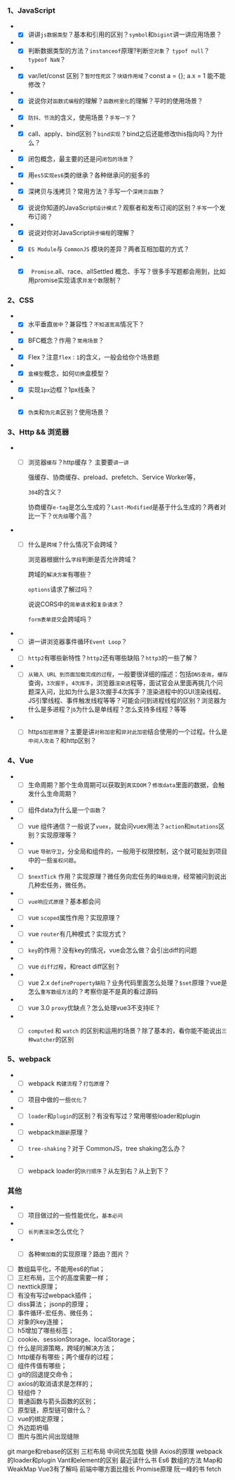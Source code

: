 ### 1、JavaScript

- + [x] 讲讲`js数据类型`？基本和引用的区别？`symbol`和`bigint`讲一讲应用场景？
- + [x] 判断数据类型的方法？`instanceof`原理?判断`空对象`？ `typof null`？`typeof NaN`？
- + [x] var/let/const 区别？`暂时性死区`？`块级作用域`？const a = {}; a.x = 1 能不能修改？
- + [x] 说说你对`函数式编程`的理解？`函数柯里化`的理解？平时的使用场景？
- + [x] `防抖、节流`的含义，使用场景？`手写一下`？
- + [x] call、apply、bind区别？`bind实现`？bind之后还能修改this指向吗？为什么？
- + [x] 闭包概念，最主要的还是问`闭包的场景`？
- + [x] 用`es5实现es6`类的继承？各种继承问的挺多的
- + [x] 深拷贝与浅拷贝？常用方法？手写一个`深拷贝函数`？
- + [x] 说说你知道的JavaScript`设计模式`？观察者和发布订阅的区别？`手写`一个发布订阅？
- + [x] 说说对你对JavaScript`异步编程`的理解？
- + [x] `ES Module`与 `CommonJS` 模块的差异？两者互相加载的方式？
- + [x] ` Promise`.all、race、allSettled 概念、手写？很多手写题都会用到，比如用promise实现请求`并发个数`限制？



### 2、CSS

- + [x] 水平垂直`居中`？兼容性？`不知道宽高`情况下？
- + [x] BFC概念？作用？`常用场景`？
- + [x] Flex？注意`flex：1`的含义，一般会给你个场景题
- + [x] `盒模型`概念，如何`切换`盒模型？
- + [x] 实现`1px`边框？1px线条？
- + [x] `伪类`和`伪元素`区别？使用场景？



### 3、Http && 浏览器

- + [ ] 浏览器`缓存`？http缓存？ 主要要`讲一讲`

    强缓存、协商缓存、preload、prefetch、Service Worker等，

    `304`的含义？

    协商缓存`e-tag`是怎么生成的？`Last-Modified`是基于什么生成的？两者对比一下？`优先级`哪个高？
- + [ ] 什么是`跨域`？什么情况下会跨域？

    浏览器根据什么`字段`判断是否允许跨域？

    跨域的`解决方案`有哪些？

    `options`请求了解过吗？

    说说CORS中的`简单请求`和`复杂请求`？

    `form表单提交`会跨域吗？
- + [ ] 讲一讲浏览器事件循环`Event Loop`？
- + [ ] `http2`有哪些新特性？`http2`还有哪些缺陷？`http3`的一些了解？
- + [ ] `从输入 URL 到页面加载完成的过程`，一般要很详细的描述：包括`DNS查询`，`缓存`查询，`3次握手`，`4次挥手`，浏览器`渲染进`程等，面试官会从里面再挑几个问题深入问，比如为什么是3次握手4次挥手？渲染进程中的GUI渲染线程、JS引擎线程、事件触发线程等等？可能会问到进程线程的区别？浏览器为什么是多进程？js为什么是单线程？怎么支持多线程？等等
- + [ ] https`加密原理`？主要是讲`对称加密`和`非对此加密`结合使用的一个过程。什么是`中间人攻击`？和http区别？



### 4、Vue

- + [ ] 生命周期？那个生命周期可以获取到`真实DOM`？`修改data`里面的数据，会触发什么生命周期？
- + [ ] 组件data为什么是一个`函数`？
- + [ ] vue 组件通信？一般说了`vuex`，就会问vuex用法？`action`和`mutations`区别？实现原理等？
- + [ ] vue `导航守卫`，分全局和组件的，一般用于权限控制，这个就可能扯到项目中的一些`鉴权问题`。
- + [ ] `$nextTick` 作用？实现原理？微任务向宏任务的`降级处理`，经常被问到说出几种宏任务，微任务。
- + [ ] `vue响应式原理`？基本都会问
- + [ ] vue `scoped`属性作用？实现原理？
- + [ ] vue `router`有几种模式？实现方式？
- + [ ] `key`的作用？没有key的情况，vue会怎么做？会引出diff的问题
- + [ ] vue `diff过程`，和react diff区别？
- + [ ] vue 2.x `defineProperty缺陷`？业务代码里面怎么处理？`$set`原理？vue是怎么`重写数组方法`的？考察你是不是真的看过源码
- + [ ] vue 3.0 `proxy`优缺点？怎么处理vue3不支持IE？
- + [ ] `computed` 和 `watch` 的区别和运用的场景？除了基本的，看你能不能说出`三种watcher`的区别



### 5、webpack 

- + [ ] webpack `构建流程`？`打包原理`？
- + [ ] 项目中做的一些`优化`？
- + [ ] `loader`和`plugin`的区别？有没有写过？常用哪些loader和plugin
- + [ ] webpack`热跟新`原理？
- + [ ] `tree-shaking`？对于 CommonJS，tree shaking怎么办？
- + [ ] webpack loader的`执行顺序`？从左到右？从上到下？



### 其他

- + [ ] 项目做过的一些性能优化，`基本必问`
- + [ ] `长列表渲染`怎么优化？
- + [ ] 各种`懒加载`的实现原理？路由？图片？



+ [ ] 数组扁平化，不能用es6的flat；
+ [ ] 三栏布局，三个的高度需要一样；
+ [ ] nexttick原理；
+ [ ] 有没有写过webpack插件；
+ [ ] diss算法； jsonp的原理；
+ [ ] 事件循环-宏任务、微任务；
+ [ ] 对象的key连接；
+ [ ] h5增加了哪些标签；
+ [ ] cookie、sessionStorage、localStorage；
+ [ ] 什么是同源策略，跨域的解决方法；
+ [ ] http缓存有哪些；两个缓存的过程；
+ [ ] 组件传值有哪些；
+ [ ] git的回退提交命令；
+ [ ] axios的取消请求是怎样的；
+ [ ] 轻组件？
+ [ ] 普通函数与箭头函数的区别；
+ [ ] 原型链，原型链可做什么？
+ [ ] vue的绑定原理；
+ [ ] 外边距坍塌
+ [ ] 图片与图片间出现缝隙

git marge和rebase的区别
三栏布局 中间优先加载
快排
Axios的原理
 webpack的loader和plugin
Vant和element的区别
最近读什么书
Es6
数组的方法
Map和WeakMap
Vue3有了解吗
前端中哪方面比擅长
Promise原理 阮一峰的书
fetch